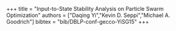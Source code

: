 +++
title =  "Input-to-State Stability Analysis on Particle Swarm Optimization"
authors = ["Daqing Yi","Kevin D. Seppi","Michael A. Goodrich"]
bibtex = "bib/DBLP-conf-gecco-YiSG15"
+++
